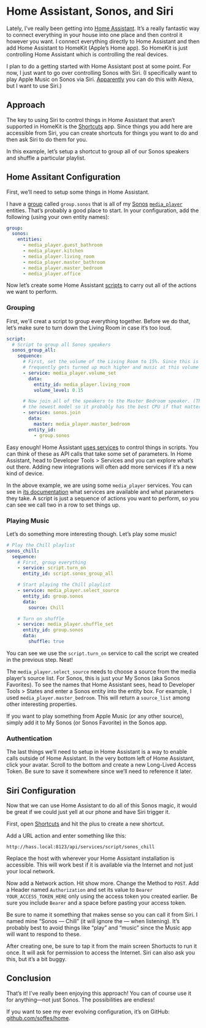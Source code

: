 # Home Assistant, Sonos, and Siri

Lately, I’ve really been getting into [Home Assistant](https://home-assistant.io). It’s a really fantastic way to connect everything in your house into one place and then control it however you want. I connect everything directly to Home Assistant and then add Home Assistant to HomeKit (Apple’s Home app). So HomeKit is just controlling Home Assistant which is controlling the real devices.

I plan to do a getting started with Home Assistant post at some point. For now, I just want to go over controlling Sonos with Siri. (I specifically want to play Apple Music on Sonos via Siri. [Apparently](https://en.community.sonos.com/announcements-228985/alexa-play-apple-music-on-sonos-6823840) you can do this with Alexa, but I want to use Siri.)

## Approach

The key to using Siri to control things in Home Assistant that aren’t supported in HomeKit is the [Shortcuts](https://apps.apple.com/us/app/shortcuts/id915249334) app. Since things you add here are accessible from Siri, you can create shortcuts for things you want to do and then ask Siri to do them for you.

In this example, let’s setup a shortcut to group all of our Sonos speakers and shuffle a particular playlist.

## Home Assitant Configuration

First, we’ll need to setup some things in Home Assistant.

I have a [group](https://www.home-assistant.io/integrations/group/) called `group.sonos` that is all of my [Sonos](https://www.home-assistant.io/integrations/sonos/) [`media_player`](https://www.home-assistant.io/integrations/media_player/) entities. That’s probably a good place to start. In your configuration, add the following (using your own entity names):

```yaml
group:
  sonos:
    entities:
      - media_player.guest_bathroom
      - media_player.kitchen
      - media_player.living_room
      - media_player.master_bathroom
      - media_player.master_bedroom
      - media_player.office
```

Now let’s create some Home Assistant [scripts](https://www.home-assistant.io/integrations/script) to carry out all of the actions we want to perform.

### Grouping

First, we'll creat a script to group everything together. Before we do that, let’s make sure to turn down the Living Room in case it’s too loud.

```yaml
script:
  # Script to group all Sonos speakers
  sonos_group_all:
    sequence:
      # First, set the volume of the Living Room to 15%. Since this is the TV, it
      # frequently gets turned up much higher and music at this volume is too loud.
      - service: media_player.volume_set
        data:
          entity_id: media_player.living_room
          volume_level: 0.15

      # Now join all of the speakers to the Master Bedroom speaker. (This one is
      # the newest model so it probably has the best CPU if that matters at all.)
      - service: sonos.join
        data:
          master: media_player.master_bedroom
        entity_id:
          - group.sonos
```

Easy enough! Home Assistant [uses services](https://www.home-assistant.io/docs/scripts/service-calls/) to control things in scripts. You can think of these as API calls that take some set of parameters. In Home Assistant, head to Developer Tools > Services and you can explore what’s out there. Adding new integrations will often add more services if it’s a new kind of device.

In the above example, we are using some `media_player` services. You can see in [its documentation](https://www.home-assistant.io/integrations/media_player/) what services are available and what parameters they take. A script is just a sequence of actions you want to perform, so you can see we call two in a row to set things up.

### Playing Music

Let’s do something more interesting though. Let’s play some music!

```yaml
# Play the Chill playlist
sonos_chill:
  sequence:
    # First, group everything
    - service: script.turn_on
      entity_id: script.sonos_group_all

    # Start playing the Chill playlist
    - service: media_player.select_source
      entity_id: group.sonos
      data:
        source: Chill

    # Turn on shuffle
    - service: media_player.shuffle_set
      entity_id: group.sonos
      data:
        shuffle: true
```

You can see we use the `script.turn_on` service to call the script we created in the previous step. Neat!

The `media_player.select_source` needs to choose a source from the media player’s source list. For Sonos, this is just your My Sonos (aka Sonos Favorites). To see the names that Home Assistant sees, head to Developer Tools > States and enter a Sonos entity into the entity box. For example, I used `media_player.master_bedroom`. This will return a `source_list` among other interesting properties.

If you want to play something from Apple Music (or any other source), simply add it to My Sonos (or Sonos Favorite) in the Sonos app.

### Authentication

The last things we’ll need to setup in Home Assistant is a way to enable calls outside of Home Assistant. In the very bottom left of Home Assistant, click your avatar. Scroll to the bottom and create a new Long-Lived Access Token. Be sure to save it somewhere since we’ll need to reference it later.

## Siri Configuration

Now that we can use Home Assistant to do all of this Sonos magic, it would be great if we could just yell at our phone and have Siri trigger it.

First, open [Shortcuts](https://apps.apple.com/us/app/shortcuts/id915249334) and hit the plus to create a new shortcut.

Add a URL action and enter something like this:

```
http://hass.local:8123/api/services/script/sonos_chill
```

Replace the host with wherever your Home Assistant installation is accessible. This will work best if it is available via the Internet and not just your local network.

Now add a Network action. Hit show more. Change the Method to `POST`. Add a Header named `Authorization` and set its value to `Bearer YOUR_ACCESS_TOKEN_HERE` only using the access token you created earlier. Be sure you include `Bearer` and a space before pasting your access token.

Be sure to name it something that makes sense so you can call it from Siri. I named mine “Sonos — Chill” (it will ignore the — when listening). It’s probably best to avoid things like “play” and “music” since the Music app will want to respond to these.

After creating one, be sure to tap it from the main screen Shortucts to run it once. It will ask for permission to access the Internet. Siri can also ask you this, but it’s a bit buggy.

## Conclusion

That’s it! I’ve really been enjoying this approach! You can of course use it for anything—not just Sonos. The possibilities are endless!

If you want to see my ever evolving configuration, it’s on GitHub: [github.com/soffes/home](https://github.com/soffes/home).
